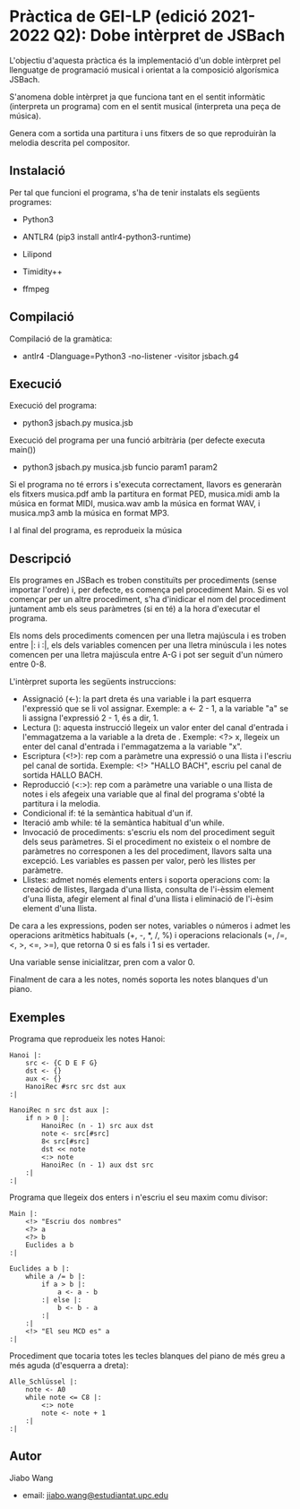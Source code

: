 
# Pràctica de GEI-LP (edició 2021-2022 Q2): Dobe intèrpret de JSBach
L'objectiu d'aquesta pràctica és la implementació d'un doble intèrpret pel llenguatge 
de programació musical i orientat a la composició algorísmica JSBach. 

S'anomena doble intèrpret ja que funciona tant en el sentit informàtic (interpreta
un programa) com en el sentit musical (interpreta una peça de música). 

Genera com a sortida una partitura i uns fitxers de so que reproduiràn la melodia
descrita pel compositor.



## Instalació
Per tal que funcioni el programa, s'ha de tenir instalats els següents programes:

- Python3

- ANTLR4 (pip3 install antlr4-python3-runtime)

- Lilipond

- Timidity++

- ffmpeg





## Compilació
Compilació de la gramàtica:

- antlr4 -Dlanguage=Python3 -no-listener -visitor jsbach.g4
## Execució
Execució del programa:

- python3 jsbach.py musica.jsb 

Execució del programa per una funció arbitrària (per defecte executa main())

- python3 jsbach.py musica.jsb funcio param1 param2

Si el programa no té errors i s'executa correctament, llavors es generaràn els fitxers
musica.pdf amb la partitura en format PED, musica.midi amb la música en format MIDI,
musica.wav amb la música en format WAV, i musica.mp3 amb la música en format MP3.

I al final del programa, es reprodueix la música

## Descripció
Els programes en JSBach es troben constituïts per procediments (sense importar
l'ordre) i, per defecte, es comença pel procediment Main. Si es vol començar per 
un altre procediment, s'ha d'inidicar el nom del procediment juntament amb els seus
paràmetres (si en té) a la hora d'executar el programa.

Els noms dels procediments comencen per una lletra majúscula i es troben entre
|: i :|, els dels variables comencen per una lletra minúscula i les notes comencen 
per una lletra majúscula entre A-G i pot ser seguit d'un número entre 0-8.

L'intèrpret suporta les següents instruccions:
- Assignació (<-): la part dreta és una variable i la part esquerra l'expressió
    que se li vol assignar. 
    Exemple: a <- 2 - 1, a la variable "a" se li assigna
    l'expressió 2 - 1, és a dir, 1.
- Lectura (<?>): aquesta instrucció llegeix un valor enter del canal d'entrada
    i l'emmagatzema a la variable a la dreta de <?>. Exemple: <?> x, llegeix un
    enter del canal d'entrada i l'emmagatzema a la variable "x".
- Escriptura (<!>): rep com a paràmetre una expressió o una llista i l'escriu pel
    canal de sortida. Exemple: <!> "HALLO BACH", escriu pel canal de sortida
    HALLO BACH.
- Reproducció (<:>): rep com a paràmetre una variable o una llista de notes i els 
    afegeix una variable que al final del programa s'obté la partitura i la melodia.
- Condicional if: té la semàntica habitual d'un if.
- Iteració amb while: té la semàntica habitual d'un while.
- Invocació de procediments: s'escriu els nom del procediment seguit dels seus
    paràmetres. Si el procediment no existeix o el nombre de paràmetres no corresponen
    a les del procediment, llavors salta una excepció. Les variables es passen per valor,
    però les llistes per paràmetre.
- Llistes: admet només elements enters i soporta operacions com: la creació de llistes, 
    llargada d'una llista, consulta de l'i-èssim element d'una llista, afegir element al
    final d'una llista i eliminació de l'i-èsim element d'una llista.

De cara a les expressions, poden ser notes, variables o números i admet les operacions 
aritmètics habituals (+, -, *, /, %) i operacions relacionals (=, /=, <, >, <=, >=), que retorna 0
si es fals i 1 si es vertader.

Una variable sense inicialitzar, pren com a valor 0.

Finalment de cara a les notes, només soporta les notes blanques d'un piano.


## Exemples
Programa que reprodueix les notes Hanoi:
~~~ 
Hanoi |:
    src <- {C D E F G}
    dst <- {}
    aux <- {}
    HanoiRec #src src dst aux
:|

HanoiRec n src dst aux |:
    if n > 0 |:
        HanoiRec (n - 1) src aux dst
        note <- src[#src]
        8< src[#src]
        dst << note
        <:> note
        HanoiRec (n - 1) aux dst src
    :|
:|
~~~

Programa que llegeix dos enters i n'escriu el seu maxim comu divisor: 
~~~ 
Main |:
    <!> "Escriu dos nombres"
    <?> a
    <?> b
    Euclides a b
:|

Euclides a b |:
    while a /= b |:
        if a > b |:
            a <- a - b
        :| else |:
            b <- b - a
        :|
    :|
    <!> "El seu MCD es" a
:|
~~~
Procediment que tocaria totes les tecles blanques del piano de més greu a més aguda (d'esquerra a dreta):
~~~
Alle_Schlüssel |:
    note <- A0
    while note <= C8 |:
        <:> note
        note <- note + 1
    :|
:|
~~~ 
## Autor
Jiabo Wang
- email: jiabo.wang@estudiantat.upc.edu 

